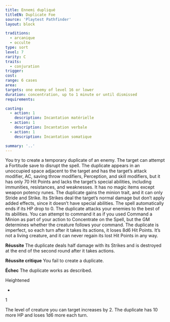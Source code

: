 ```yaml
---
title: Ennemi dupliqué
titleEN: Duplicate Foe
source: 'Playtest Pathfinder'
layout: block

traditions:
  - arcanique
  - occulte
type: sort
level: 7
rarity: C
traits:
  - conjuration
trigger: 
cost: 
range: 6 cases
area: 
targets: one enemy of level 16 or lower
duration: concentration, up to 1 minute or until dismissed
requirements: 

casting:
  - action: 1
    description: Incantation matérielle
  - action: 1
    description: Incantation verbale
  - action: 1
    description: Incantation somatique

summary: '..'
---
```

You try to create a temporary duplicate of an enemy. The target can attempt a Fortitude save to disrupt the spell. The duplicate appears in an unoccupied space adjacent to the target and has the target’s attack modifier, AC, saving throw modifiers, Perception, and skill modifiers, but it has only 70 Hit Points and lacks the target’s special abilities, including immunities, resistances, and weaknesses. It has no magic items except weapon potency runes. The duplicate gains the minion trait, and it can only Stride and Strike. Its Strikes deal the target’s normal damage but don’t apply added effects, since it doesn’t have special abilities. The spell automatically ends if its HP drop to 0. The duplicate attacks your enemies to the best of its abilities. You can attempt to command it as if you used Command a Minion as part of your action to Concentrate on the Spell, but the GM determines whether the creature follows your command. The duplicate is imperfect, so each turn after it takes its actions, it loses 8d6 Hit Points. It’s not a living creature, and it can never regain its lost Hit Points in any way.

**Réussite** The duplicate deals half damage with its Strikes and is destroyed at the end of the second round after it takes actions.

**Réussite critique** You fail to create a duplicate.

**Échec** The duplicate works as described.

Heightened

-

1

The level of creature you can target increases by 2. The duplicate has 10 more HP and loses 1d6 more each turn.
